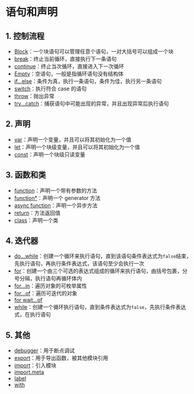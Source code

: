 # 语句和声明

## 1. 控制流程

* [Block](/statements-declarations/block/)：一个块语句可以管理任意个语句，一对大括号可以组成一个块
* [break](/statements-declarations/break/)：终止当前循环，直接执行下一条语句
* [continue](/statements-declarations/continue/)：终止当次循环，直接进入下一次循环
* [Empty](/statements-declarations/empty/)：空语句，一般是指循环语句没有结构体
* [if...else](/statements-declarations/if-else/)：条件为真，执行一条语句，条件为佳，执行另一条语句
* [switch](/statements-declarations/switch/)：执行符合 case 的语句
* [throw](/statements-declarations/throw/)：抛出异常
* [try...catch](/statements-declarations/try-catch/)：捕获语句中可能出现的异常，并且出现异常后执行语句

## 2. 声明

* [var](/statements-declarations/var/)：声明一个变量，并且可以将其初始化为一个值
* [let](/statements-declarations/let/)：声明一个块级变量，并且可以将其初始化为一个值
* [const](/statements-declarations/const/)：声明一个块级只读变量

## 3. 函数和类

* [function](/statements-declarations/function/)：声明一个带有参数的方法
* [function*](/statements-declarations/functon*/)：声明一个 generator 方法
* [async function](/statements-declarations/async-function/)：声明一个异步方法
* [return](/statements-declarations/return/)：方法返回值
* [class](/statements-declarations/class/)：声明一个类

## 4. 迭代器

* [do...while](/statements-declarations/do-while/)：创建一个循环来执行语句，直到该语句条件表达式为`false`结束，先执行语句，再执行条件表达式，该语句至少会执行一次
* [for](/statements-declarations/for/)：创建一个由三个可选的表达式组成的循环来执行语句，由括号包裹，分号分隔，执行语句再循环体内
* [for...in](/statements-declarations/for-in/)：遍历对象的可枚举属性
* [for...of](/statements-declarations/for-of/)：遍历可迭代的对象
* [for wait...of](/statements-declarations/for-wait-of/)
* [while](/statements-declarations/while/)：创建一个循环执行语句，直到条件表达式为`false`，先执行条件表达式，在执行语句

## 5. 其他

* [debugger](/statements-declarations/debugger/)：用于断点调试
* [export](/statements-declarations/export/)：用于导出函数，被其他模块引用
* [import](/statements-declarations/import/)：引入模块
* [import.meta](/statements-declarations/import-meta/)
* [label](/statements-declarations/label/)
* [with](/statements-declarations/with/)
